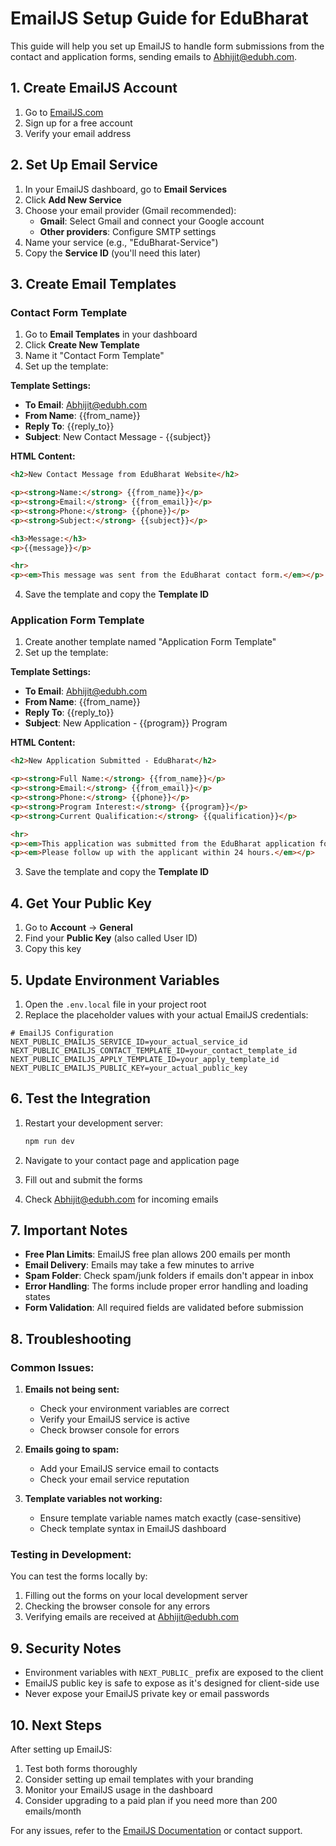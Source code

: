 # EmailJS Setup Guide for EduBharat

This guide will help you set up EmailJS to handle form submissions from the contact and application forms, sending emails to Abhijit@edubh.com.

## 1. Create EmailJS Account

1. Go to [EmailJS.com](https://www.emailjs.com/)
2. Sign up for a free account
3. Verify your email address

## 2. Set Up Email Service

1. In your EmailJS dashboard, go to **Email Services**
2. Click **Add New Service**
3. Choose your email provider (Gmail recommended):
   - **Gmail**: Select Gmail and connect your Google account
   - **Other providers**: Configure SMTP settings
4. Name your service (e.g., "EduBharat-Service")
5. Copy the **Service ID** (you'll need this later)

## 3. Create Email Templates

### Contact Form Template

1. Go to **Email Templates** in your dashboard
2. Click **Create New Template**
3. Name it "Contact Form Template"
4. Set up the template:

**Template Settings:**
- **To Email**: Abhijit@edubh.com
- **From Name**: {{from_name}}
- **Reply To**: {{reply_to}}
- **Subject**: New Contact Message - {{subject}}

**HTML Content:**
```html
<h2>New Contact Message from EduBharat Website</h2>

<p><strong>Name:</strong> {{from_name}}</p>
<p><strong>Email:</strong> {{from_email}}</p>
<p><strong>Phone:</strong> {{phone}}</p>
<p><strong>Subject:</strong> {{subject}}</p>

<h3>Message:</h3>
<p>{{message}}</p>

<hr>
<p><em>This message was sent from the EduBharat contact form.</em></p>
```

4. Save the template and copy the **Template ID**

### Application Form Template

1. Create another template named "Application Form Template"
2. Set up the template:

**Template Settings:**
- **To Email**: Abhijit@edubh.com
- **From Name**: {{from_name}}
- **Reply To**: {{reply_to}}
- **Subject**: New Application - {{program}} Program

**HTML Content:**
```html
<h2>New Application Submitted - EduBharat</h2>

<p><strong>Full Name:</strong> {{from_name}}</p>
<p><strong>Email:</strong> {{from_email}}</p>
<p><strong>Phone:</strong> {{phone}}</p>
<p><strong>Program Interest:</strong> {{program}}</p>
<p><strong>Current Qualification:</strong> {{qualification}}</p>

<hr>
<p><em>This application was submitted from the EduBharat application form.</em></p>
<p><em>Please follow up with the applicant within 24 hours.</em></p>
```

3. Save the template and copy the **Template ID**

## 4. Get Your Public Key

1. Go to **Account** → **General**
2. Find your **Public Key** (also called User ID)
3. Copy this key

## 5. Update Environment Variables

1. Open the `.env.local` file in your project root
2. Replace the placeholder values with your actual EmailJS credentials:

```env
# EmailJS Configuration
NEXT_PUBLIC_EMAILJS_SERVICE_ID=your_actual_service_id
NEXT_PUBLIC_EMAILJS_CONTACT_TEMPLATE_ID=your_contact_template_id
NEXT_PUBLIC_EMAILJS_APPLY_TEMPLATE_ID=your_apply_template_id
NEXT_PUBLIC_EMAILJS_PUBLIC_KEY=your_actual_public_key
```

## 6. Test the Integration

1. Restart your development server:
   ```bash
   npm run dev
   ```

2. Navigate to your contact page and application page
3. Fill out and submit the forms
4. Check Abhijit@edubh.com for incoming emails

## 7. Important Notes

- **Free Plan Limits**: EmailJS free plan allows 200 emails per month
- **Email Delivery**: Emails may take a few minutes to arrive
- **Spam Folder**: Check spam/junk folders if emails don't appear in inbox
- **Error Handling**: The forms include proper error handling and loading states
- **Form Validation**: All required fields are validated before submission

## 8. Troubleshooting

### Common Issues:

1. **Emails not being sent:**
   - Check your environment variables are correct
   - Verify your EmailJS service is active
   - Check browser console for errors

2. **Emails going to spam:**
   - Add your EmailJS service email to contacts
   - Check your email service reputation

3. **Template variables not working:**
   - Ensure template variable names match exactly (case-sensitive)
   - Check template syntax in EmailJS dashboard

### Testing in Development:

You can test the forms locally by:
1. Filling out the forms on your local development server
2. Checking the browser console for any errors
3. Verifying emails are received at Abhijit@edubh.com

## 9. Security Notes

- Environment variables with `NEXT_PUBLIC_` prefix are exposed to the client
- EmailJS public key is safe to expose as it's designed for client-side use
- Never expose your EmailJS private key or email passwords

## 10. Next Steps

After setting up EmailJS:
1. Test both forms thoroughly
2. Consider setting up email templates with your branding
3. Monitor your EmailJS usage in the dashboard
4. Consider upgrading to a paid plan if you need more than 200 emails/month

For any issues, refer to the [EmailJS Documentation](https://www.emailjs.com/docs/) or contact support.
